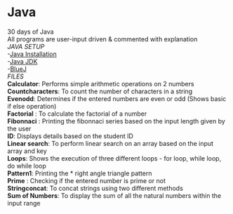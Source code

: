 # Java
30 days of Java\
All programs are user-input driven & commented with explanation\
*JAVA SETUP*\
-[Java Installation](https://java.com/en/download/help/download_options.html#windows)\
-[Java JDK](https://www.oracle.com/java/technologies/javase-downloads.html)\
-[BlueJ](https://www.bluej.org/)\
*FILES*\
**Calculator**: Performs simple arithmetic operations on 2 numbers\
**Countcharacters**: To count the number of characters in a string\
**Evenodd**: Determines if the entered numbers are even or odd (Shows basic if else operation) \
**Factorial** : To calculate the factorial of a number\
**Fibonnaci** : Printing the fibonnaci series based on the input length given by the user\
**ID**: Displays details based on the student ID\
**Linear search**: To perform linear search on an array based on the input array and key\
**Loops**: Shows the execution of three different loops - for loop, while loop, do while loop\
**Pattern1**: Printing the * right angle triangle pattern\
**Prime** : Checking if the entered number is prime or not\
**Stringconcat**: To concat strings using two different methods\
**Sum of Numbers**: To display the sum of all the natural numbers within the input range


